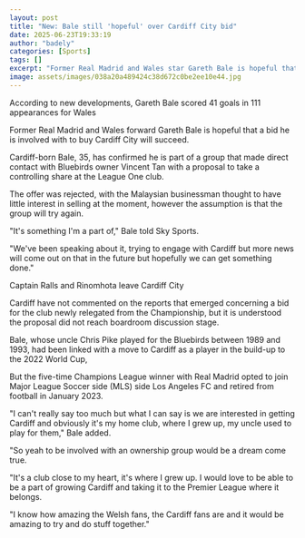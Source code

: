 ```yaml
---
layout: post
title: "New: Bale still 'hopeful' over Cardiff City bid"
date: 2025-06-23T19:33:19
author: "badely"
categories: [Sports]
tags: []
excerpt: "Former Real Madrid and Wales star Gareth Bale is hopeful that a bid he is involved with to buy Cardiff City will succeed."
image: assets/images/038a20a489424c38d672c0be2ee10e44.jpg
---
```


According to new developments, Gareth Bale scored 41 goals in 111 appearances for Wales

Former Real Madrid and Wales forward Gareth Bale is hopeful that a bid he is involved with to buy Cardiff City will succeed.

Cardiff-born Bale, 35, has confirmed he is part of a group that made direct contact with Bluebirds owner Vincent Tan with a proposal to take a controlling share at the League One club.

The offer was rejected, with the Malaysian businessman thought to have little interest in selling at the moment, however the assumption is that the group will try again.

"It's something I'm a part of," Bale told Sky Sports.

"We've been speaking about it, trying to engage with Cardiff but more news will come out on that in the future but hopefully we can get something done."

Captain Ralls and Rinomhota leave Cardiff City

Cardiff have not commented on the reports that emerged concerning a bid for the club newly relegated from the Championship,  but it is understood the proposal did not reach boardroom discussion stage.

Bale, whose uncle Chris Pike played for the Bluebirds between 1989 and 1993, had been linked with a move to Cardiff as a player in the build-up to the 2022 World Cup,

But the five-time Champions League winner with Real Madrid opted to join Major League Soccer side (MLS) side Los Angeles FC and retired from football in January 2023.

"I can't really say too much but what I can say is we are interested in getting Cardiff and obviously it's my home club, where I grew up, my uncle used to play for them," Bale added.

"So yeah to be involved with an ownership group would be a dream come true.

"It's a club close to my heart, it's where I grew up. I would love to be able to be a part of growing Cardiff and taking it to the Premier League where it belongs.

"I know how amazing the Welsh fans, the Cardiff fans are and it would be amazing to try and do stuff together."

